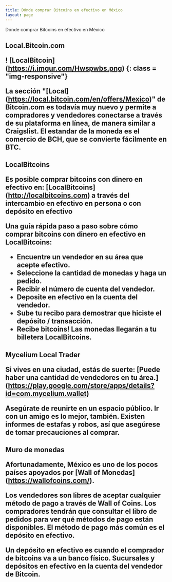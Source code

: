 ```yaml
---
title: Dónde comprar Bitcoins en efectivo en México
layout: page
---
```


Dónde comprar Bitcoins en efectivo en México

<h2> Local.Bitcoin.com </ h2>

! [LocalBitcoin] (https://i.imgur.com/Hwspwbs.png) {: class = "img-responsive"}

La sección "[Local] (https://local.bitcoin.com/en/offers/Mexico)" de
Bitcoin.com es todavía muy nuevo y permite a compradores y vendedores conectarse
a través de su plataforma en línea, de manera similar a Craigslist. El estandar de la moneda es el comercio de BCH, que se convierte fácilmente en BTC.

<h2> LocalBitcoins </ h2>

Es posible comprar bitcoins con dinero en efectivo en:
[LocalBitcoins] (http://localbitcoins.com) a través del intercambio en efectivo en persona o
con depósito en efectivo

Una guía rápida paso a paso sobre cómo comprar bitcoins con dinero en efectivo en LocalBitcoins:

* Encuentre un vendedor en su área que acepte efectivo.
* Seleccione la cantidad de monedas y haga un pedido.
* Recibir el número de cuenta del vendedor.
* Deposite en efectivo en la cuenta del vendedor.
* Sube tu recibo para demostrar que hiciste el depósito / transacción.
* Recibe bitcoins! Las monedas llegarán a tu billetera LocalBitcoins.

<h2> Mycelium Local Trader </ h2>

Si vives en una ciudad, estás de suerte: [Puede haber una cantidad de
vendedores en tu
área.] (https://play.google.com/store/apps/details?id=com.mycelium.wallet)

Asegúrate de reunirte en un espacio público. Ir con un amigo es lo mejor,
también. Existen informes de estafas y robos, así que asegúrese de
tomar precauciones al comprar.

<h2> Muro de monedas </ h2>

Afortunadamente, México es uno de los pocos países apoyados por [Wall of
Monedas] (https://wallofcoins.com/).

Los vendedores son libres de aceptar cualquier método de pago a través de Wall of Coins.
Los compradores tendrán que consultar el libro de pedidos para ver qué métodos de pago están disponibles. El método de pago más común es el depósito en efectivo.

Un depósito en efectivo es cuando el comprador de bitcoins va a un banco físico.
Sucursales y depósitos en efectivo en la cuenta del vendedor de Bitcoin.
